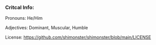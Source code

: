 ### Critcal Info:

Pronouns: He/Him

Adjectives: Dominant, Muscular, Humble

License: https://github.com/shimonster/shimonster/blob/main/LICENSE



<!--
**shimonster/shimonster** is a ✨ _special_ ✨ repository because its `README.md` (this file) appears on your GitHub profile.

Here are some ideas to get you started:

- 🔭 I’m currently working on ...
- 🌱 I’m currently learning ...
- 👯 I’m looking to collaborate on ...
- 🤔 I’m looking for help with ...
- 💬 Ask me about ...
- 📫 How to reach me: ...
- 😄 Pronouns: ...
- ⚡ Fun fact: ...
-->
